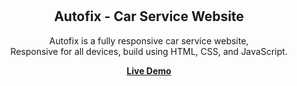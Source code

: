 <div align="center">

  <br />
  <br />

  <h2 align="center">Autofix - Car Service Website</h2>

Autofix is a fully responsive car service website, <br />Responsive for all devices, build using HTML, CSS, and JavaScript.

<a href="https://car-repair-gamma.vercel.app/index.html"><strong>Live Demo</strong></a>

</div>

<br />
